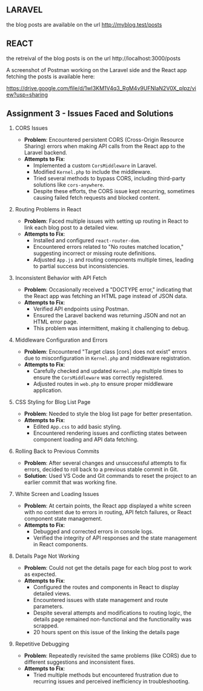 
LARAVEL
-------
the blog posts are available on the url http://myblog.test/posts

REACT
-----
the retreival of the blog posts is on the url http://localhost:3000/posts

A screenshot of Postman working on the Laravel side and the React app fetching the posts is available here:

https://drive.google.com/file/d/1wI3KM1V4q3_RgM4v9UFNIaN2V0X_pIpz/view?usp=sharing

## Assignment 3 - Issues Faced and Solutions

1. CORS Issues
   - **Problem**: Encountered persistent CORS (Cross-Origin Resource Sharing) errors when making API calls from the React app to the Laravel backend.
   - **Attempts to Fix**:
     - Implemented a custom `CorsMiddleware` in Laravel.
     - Modified `Kernel.php` to include the middleware.
     - Tried several methods to bypass CORS, including third-party solutions like `cors-anywhere`.
     - Despite these efforts, the CORS issue kept recurring, sometimes causing failed fetch requests and blocked content.

2. Routing Problems in React
   - **Problem**: Faced multiple issues with setting up routing in React to link each blog post to a detailed view.
   - **Attempts to Fix**:
     - Installed and configured `react-router-dom`.
     - Encountered errors related to "No routes matched location," suggesting incorrect or missing route definitions.
     - Adjusted `App.js` and routing components multiple times, leading to partial success but inconsistencies.

3. Inconsistent Behavior with API Fetch
   - **Problem**: Occasionally received a "DOCTYPE error," indicating that the React app was fetching an HTML page instead of JSON data.
   - **Attempts to Fix**:
     - Verified API endpoints using Postman.
     - Ensured the Laravel backend was returning JSON and not an HTML error page.
     - This problem was intermittent, making it challenging to debug.

4. Middleware Configuration and Errors
   - **Problem**: Encountered "Target class [cors] does not exist" errors due to misconfiguration in `Kernel.php` and middleware registration.
   - **Attempts to Fix**:
     - Carefully checked and updated `Kernel.php` multiple times to ensure the `CorsMiddleware` was correctly registered.
     - Adjusted routes in `web.php` to ensure proper middleware application.

5. CSS Styling for Blog List Page
   - **Problem**: Needed to style the blog list page for better presentation.
   - **Attempts to Fix**:
     - Edited `App.css` to add basic styling.
     - Encountered rendering issues and conflicting states between component loading and API data fetching.

6. Rolling Back to Previous Commits
   - **Problem**: After several changes and unsuccessful attempts to fix errors, decided to roll back to a previous stable commit in Git.
   - **Solution**: Used VS Code and Git commands to reset the project to an earlier commit that was working fine.

7. White Screen and Loading Issues
   - **Problem**: At certain points, the React app displayed a white screen with no content due to errors in routing, API fetch failures, or React component state management.
   - **Attempts to Fix**:
     - Debugged and corrected errors in console logs.
     - Verified the integrity of API responses and the state management in React components.

8. Details Page Not Working
   - **Problem**: Could not get the details page for each blog post to work as expected.
   - **Attempts to Fix**:
     - Configured the routes and components in React to display detailed views.
     - Encountered issues with state management and route parameters.
     - Despite several attempts and modifications to routing logic, the details page remained non-functional and the functionality was scrapped.
     - 20 hours spent on this issue of the linking the details page

9. Repetitive Debugging
   - **Problem**: Repeatedly revisited the same problems (like CORS) due to different suggestions and inconsistent fixes.
   - **Attempts to Fix**:
     - Tried multiple methods but encountered frustration due to recurring issues and perceived inefficiency in troubleshooting.


